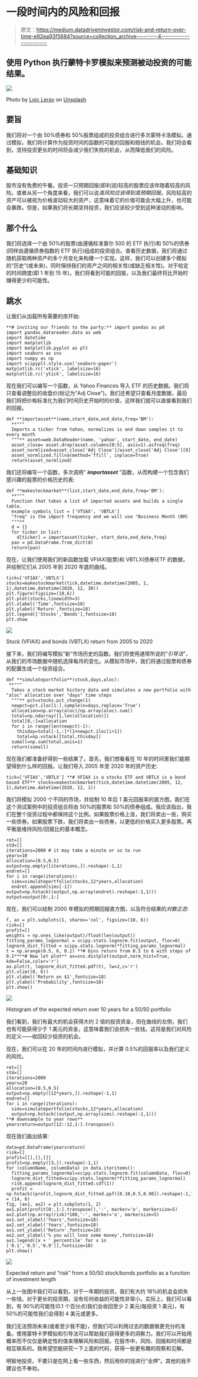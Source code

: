 # 一段时间内的风险和回报

> 原文：<https://medium.datadriveninvestor.com/risk-and-return-over-time-e92ea93f5684?source=collection_archive---------4----------------------->

## 使用 Python 执行蒙特卡罗模拟来预测被动投资的可能结果。

![](img/15ccbaa185957780487aa3bc20ad9bc3.png)

Photo by [Loic Leray](https://unsplash.com/@loicleray?utm_source=medium&utm_medium=referral) on [Unsplash](https://unsplash.com?utm_source=medium&utm_medium=referral)

## **要旨**

我们将对一个由 50%债券和 50%股票组成的投资组合进行多次蒙特卡洛模拟。通过模拟，我们将计算作为投资时间的函数的可能的回报和赔钱的机会。我们将会看到，坚持投资更长的时间将会减少我们失败的机会，从而降低我们的风险。

## **基础知识**

股市没有免费的午餐。投资一只预期回报(即利润)较高的股票应该伴随着较高的风险。或者从另一个角度来看，我们可以说*高风险应该得到高预期回报*。风险较高的资产可以被视为价格波动较大的资产，这意味着它的价值可能会大幅上升，也可能会暴跌。但是，如果我们将长期坚持投资，我们应该较少受到这种波动的影响。

## **那个什么**

我们将选择一个由 50%的股票(由遵循标准普尔 500 的 ETF 执行)和 50%的债券(同样由遵循债券指数的 ETF 执行)组成的投资组合。查看历史数据，我们将通过随机获取两种资产的多个月变化来构建一个实现。这样，我们可以创建多个模拟的“历史”(或未来)，同时保持我们的资产之间的相关性(或缺乏相关性)。对于给定的时间跨度(即 1 年到 15 年)，我们将看到可能的回报，以及我们最终将比开始时赚得更少的可能性。

## **跳水**

让我们从加载所有需要的库开始:

```
**# inviting our friends to the party:** import pandas as pd
import pandas_datareader.data as web
import datetime
import matplotlib
import matplotlib.pyplot as plt
import seaborn as sns
import numpy as np
import scipyplt.style.use('seaborn-paper')
matplotlib.rc('xtick', labelsize=16)
matplotlib.rc('ytick', labelsize=16)
```

现在我们可以编写一个函数，从 Yahoo Finances 导入 ETF 的历史数据。我们将只查看调整后的收盘价(标记为“Adj Close”)。我们还希望只查看月度数据，最后我们将把价格标准化为我们时间历史开始时的价值，这样我们就可以直接看到我们的回报。

```
def **importasset**(name,start_date,end_date,freq='BM'): 
  **""" 
  Imports a ticker from Yahoo, normalizes is and down samples it to   every month 
  """** asset=web.DataReader(name, 'yahoo', start_date, end_date)
  asset_close= asset.drop(asset.columns[0:5], axis=1).asfreq(freq)
  asset_normlized=asset_close['Adj Close']/asset_close['Adj Close'][0]
  asset_normlized.fillna(method='ffill', inplace=True)
  return(asset_normlized)
```

我们还将编写一个函数，多次调用" ***importasset*** "函数，从而构建一个包含我们感兴趣的股票的价格历史的表:

```
def **makestockmarket**(list,start_date,end_date,freq='BM'): 
  **""" 
  Function that takes a list of imported assets and builds a single table. 
  example symbols_list = ['VTSAX', 'VBTLX']
  "freq" is the import frequency and we will use "Business Month (BM)
  """**
  d = {}
  for ticker in list:
    d[ticker] = importasset(ticker, start_date,end_date,freq)
  pan = pd.DataFrame.from_dict(d)
  return(pan)
```

现在，让我们使用我们的新函数加载 VFIAX(股票)和 VBTLX(债券)ETF 的数据，并绘制它们从 2005 年到 2020 年底的曲线。

```
tick=['VFIAX','VBTLX']
stocks=makestockmarket(tick,datetime.datetime(2005, 1, 1),datetime.datetime(2020, 12, 30)) 
plt.figure(figsize=(10,6))
plt.plot(stocks,linewidth=3)
plt.xlabel('Time',fontsize=18)
plt.ylabel('Return',fontsize=18)
plt.legend(['Stocks','Bonds'],fontsize=18) 
plt.show
```

![](img/d8c78875220a7b2053f41aeea7f78b60.png)

Stock (VFIAX) and bonds (VBTLX) return from 2005 to 2020

接下来，我们将编写模拟“新”市场历史的函数。我们将使用通常所说的“*引导法*”，从我们的市场数据中随机选择每月的变化。从模拟市场中，我们将通过股票和债券的配置生成一个投资组合。

```
def **simulateportfolio**(stock,days,aloc):
 **"""
  Takes a stock market history data and simulates a new portfolio with "aloc" allocation over "days" time steps
  """** pct=stocks.pct_change(1)
  newpct=pct.iloc[1:].sample(n=days,replace='True')
  allocation=np.array(aloc)/np.array(aloc).sum()
  total=np.ndarray([1,len(allocation)])
  total[0,:]=allocation
  for i in range(len(newpct)-1):
    thisday=total[-1,:]*(1+newpct.iloc[i+1])
    total=np.vstack([total,thisday])
  sumall=np.sum(total,axis=1)
  return(sumall)
```

现在我们都准备好得到一些结果了。首先，我们想看看在 10 年的时间里我们能期望得到什么样的回报。让我们导入 2005 年至 2020 年的资产历史:

```
tick=['VFIAX','VBTLX'] **# VFIAX is a stocks ETF and VBTLX is a bond based ETF** stocks=makestockmarket(tick,datetime.datetime(2005, 12, 1),datetime.datetime(2020, 12, 1))
```

我们将模拟 2000 个不同的市场，并绘制 10 年后 1 美元回报率的直方图。我们在这个测试案例中的投资组合将由 50%的股票和 50%的债券组成。我应该指出，我们在整个投资过程中都保持这个比例。如果股票价格上涨，我们将卖出一些，购买一些债券。如果股票下跌，我们将卖出一些债券，以更低的价格买入更多股票。再平衡是维持风险/回报比的基本概念。

```
ret=[]
std=[]
iterations=2000 # it may take a minute or so to run
years=10
allocation=[0.5,0.5]
output=np.empty([iterations,]).reshape(-1,1)
endret=[]
for i in range(iterations):
  sims=simulateportfolio(stocks,12*years,allocation)
  endret.append(sims[-1])
output=np.hstack((output,np.array(endret).reshape(-1,1)))
output=output[0:,1:]
```

现在，我们可以绘制 2000 年模拟的预期回报直方图，以及符合结果的*对数正态*:

```
f, ax = plt.subplots(1, sharex='col', figsize=(10, 6))
risk=[]
profit=[]
weights = np.ones_like(output)/float(len(output))
fitting_params_lognormal = scipy.stats.lognorm.fit(output, floc=0)
lognorm_dist_fitted = scipy.stats.lognorm(*fitting_params_lognormal)
t = np.arange(0.5, 6, 0.1) **# bins return from 0.5 to 6 with steps of 0.1****# Now let plot** ax=sns.distplot(output,norm_hist=True, kde=False,color='r')
ax.plot(t, lognorm_dist_fitted.pdf(t), lw=2,c='r')
plt.xlim((0, 6))
plt.xlabel('Return on $1',fontsize=18)
plt.ylabel('Probability',fontsize=18)
plt.show()
```

![](img/29b91118a5496797bd80e7b16f2a8f29.png)

Histogram of the expected return over 10 years for a 50/50 portfolio

我们看到，我们有最大的机会获得大约 2 倍的投资资金，但在曲线的左侧，我们也有可能获得少于 1 美元的资金，这意味着我们会损失一些钱。这将是我们对风险的定义——收回较少投资的机会。

现在，我们可以在 20 年的时间内进行模拟，并计算 0.5%的回报率以及我们定义的风险。

```
ret=[]
std=[]
iterations=2000
years=20
allocation=[0.5,0.5]
output=np.empty([12*years,]).reshape(-1,1)
endret=[]
for i in range(iterations):
  sims=simulateportfolio(stocks,12*years,allocation)
  output=np.hstack((output,np.array(sims).reshape(-1,1)))
**# downsample to year rows** yearsreturn=output[12::12,1:].transpose()
```

现在我们画出结果:

```
data=pd.DataFrame(yearsreturn)
risk=[]
profit=[[],[],[]]
profit=np.empty([3,]).reshape(-1,1)
for (columnName, columnData) in data.iteritems():
  fitting_params_lognormal=scipy.stats.lognorm.fit(columnData, floc=0)
  lognorm_dist_fitted=scipy.stats.lognorm(*fitting_params_lognormal)
  risk.append(lognorm_dist_fitted.cdf(1))
  profit = np.hstack((profit,lognorm_dist_fitted.ppf([0.10,0.5,0.90]).reshape(-1,1)))plt.rcParams['figure.figsize'] = (14, 6)
fig, (ax1, ax2) = plt.subplots(1, 2)
ax1.plot(profit[0:,1:].transpose(),'-', marker='o', markersize=5)
ax2.plot(np.array(risk)*100,'-', marker='o', markersize=5)
ax1.set_xlabel('Years',fontsize=18)
ax2.set_xlabel('Years',fontsize=18)
ax1.set_ylabel('Return',fontsize=18)
ax2.set_ylabel('% you will lose some money',fontsize=18)
ax1.legend([x + ' percentile' for x in ['0.1','0.5','0.9']],fontsize=18)
plt.show()
```

![](img/41e422257f9db653af292436f29435ee.png)

Expected return and “risk” from a 50/50 stock/bonds portfolio as a function of investment length

从上一张图中我们可以看到，对于一年期的投资，我们有大约 18%的机会会损失一些钱。对于更长的投资期，没有任何收益的可能性非常小。实际上，我们可以看到，有 90%的可能性(0.1 个百分点)我们会收回至少 2 美元(每投资 1 美元)，有 50%的可能性我们会得到 4 美元或更多。

我们无法预测未来(或者至少我不能)，但我们可以利用过去的数据做更充分的准备。使用蒙特卡罗模拟和引导法可以帮助我们获得更多的洞察力。我们可以开始用概率而不仅仅是确定性的值来理解风险和回报。在股市中，风险、回报和时间都是相互联系的。我希望您能研究一下上面的代码，获得一些更有趣的观察和见解。

明智地投资，不要只是在网上看一些东西，然后用你的钱进行“全押”。其他的我不建议也不奉劝。
